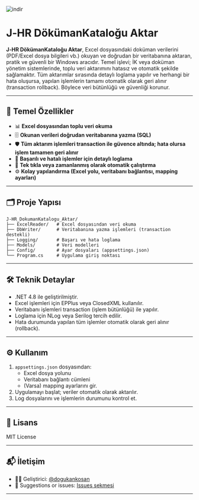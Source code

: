 
![indir](https://github.com/user-attachments/assets/1cf4d5e0-965d-46d0-bd35-9b8e13310371)

# J‑HR DökümanKataloğu Aktar

**J‑HR DökümanKataloğu Aktar**, Excel dosyasındaki doküman verilerini (PDF/Excel dosya bilgileri vb.) okuyan ve doğrudan bir veritabanına aktaran, pratik ve güvenli bir Windows aracıdır. Temel işlevi; İK veya doküman yönetim sistemlerinde, toplu veri aktarımını hatasız ve otomatik şekilde sağlamaktır. Tüm aktarımlar sırasında detaylı loglama yapılır ve herhangi bir hata oluşursa, yapılan işlemlerin tamamı otomatik olarak geri alınır (transaction rollback). Böylece veri bütünlüğü ve güvenliği korunur.

---

## 🚀 Temel Özellikler

- 📊 **Excel dosyasından toplu veri okuma**
- 🗄️ **Okunan verileri doğrudan veritabanına yazma (SQL)**
- 🛡️ **Tüm aktarım işlemleri transaction ile güvence altında; hata olursa işlem tamamen geri alınır**
- 📝 **Başarılı ve hatalı işlemler için detaylı loglama**
- 🔄 **Tek tıkla veya zamanlanmış olarak otomatik çalıştırma**
- ⚙️ **Kolay yapılandırma (Excel yolu, veritabanı bağlantısı, mapping ayarları)**

---

## 🗂 Proje Yapısı

```
J‑HR_DokumanKatalogu_Aktar/
├── ExcelReader/   # Excel dosyasından veri okuma
├── DbWriter/      # Veritabanına yazma işlemleri (transaction destekli)
├── Logging/       # Başarı ve hata loglama
├── Models/        # Veri modelleri
├── Config/        # Ayar dosyaları (appsettings.json)
└── Program.cs     # Uygulama giriş noktası
```

---

## 🛠️ Teknik Detaylar

- .NET 4.8 ile geliştirilmiştir.
- Excel işlemleri için EPPlus veya ClosedXML kullanılır.
- Veritabanı işlemleri transaction (işlem bütünlüğü) ile yapılır.
- Loglama için NLog veya Serilog tercih edilir.
- Hata durumunda yapılan tüm işlemler otomatik olarak geri alınır (rollback).

---

## ⚙️ Kullanım

1. `appsettings.json` dosyasından:
    - Excel dosya yolunu
    - Veritabanı bağlantı cümleni
    - (Varsa) mapping ayarlarını gir.
2. Uygulamayı başlat; veriler otomatik olarak aktarılır.
3. Log dosyalarını ve işlemlerin durumunu kontrol et.

---

## 📄 Lisans

MIT License

---

## 📬 İletişim

- 👨‍💻 Geliştirici: [@dogukankosan](https://github.com/dogukankosan)  
- 🐞 Suggestions or issues: [Issues sekmesi](https://github.com/dogukankosan/LogoWhatsappEntegrasyon/issues)

---
